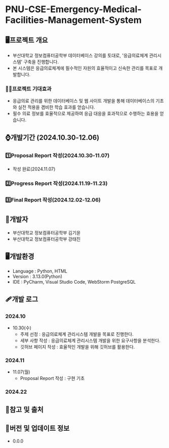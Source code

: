 # PNU-CSE-Emergency-Medical-Facilities-Management-System
## 🖥️프로젝트 개요
  - 부산대학교 정보컴퓨터공학부 데이터베이스 강의를 토대로, '응급의료체계 관리시스템' 구축을 진행합니다.
  - 본 시스템은 응급의료체계에 필수적인 자원의 효율적이고 신속한 관리를 목표로 개발합니다.
### 👍🏻프로젝트 기대효과
  - 응급의료 관리를 위한 데이터베이스 및 웹 사이트 개발을 통해 데이터베이스의 기초와 실전 적용을 겸비한 학습 효과를 얻습니다.
  - 필수 의료 정보를 효율적으로 제공하여 응급 대응을 효과적으로 수행하는 효용을 얻습니다.
## ⌚개발기간 (2024.10.30-12.06)
### 1️⃣Proposal Report 작성(2024.10.30-11.07)
  - 작성 완료(2024.11.07)  
### 2️⃣Progress Report 작성(2024.11.19-11.23)
### 3️⃣Final Report 작성(2024.12.02-12.06)
## 🤗개발자
- 부산대학교 정보컴퓨터공학부 김기윤
- 부산대학교 정보컴퓨터공학부 강태진
## 🖥️개발환경
 - Language : Python, HTML
 - Version : 3.13.0(Python)
 - IDE : PyCharm, Visual Studio Code, WebStorm PostgreSQL
## 🩹개발 로그
### 2024.10
 - 10.30(수)
   - 주제 선정 : 응급의료체계 관리시스템 개발을 목표로 진행한다.
   - 세부 사항 작성 : 응급의료체계 관리시스템 개발을 위한 요구사항을 분석한다.
   - 깃허브 페이지 작성 : 효율적인 개발을 위해 깃허브를 활용한다.
### 2024.11
- 11.07(월)
  - Proposal Report 작성 : 구현 기초
### 2024.22
## 🔗참고 및 출처
## 📓버전 및 업데이트 정보
- 0.0.0
